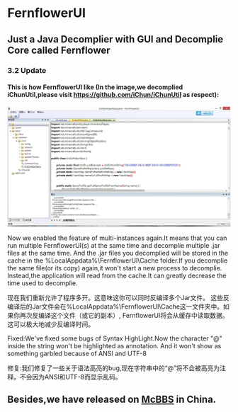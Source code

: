 ﻿# FernflowerUI
## Just a Java Decomplier with GUI and Decomplie Core called Fernflower

### 3.2 Update

#### This is how FernflowerUI like (In the image,we decomplied iChunUtil,please visit https://github.com/iChun/iChunUtil as respect):

![Image text](https://github.com/6168218c/FernflowerUI/blob/MFC/FernflowerUI_MFC/UsingImages/FernflowerUI3.2.jpg)

Now we enabled the feature of multi-instances again.It means that you can run multiple FernflowerUI(s) at the same time and decomplie multiple .jar files at the same time.
And the .jar files you decomplied will be stored in the cache in the %LocalAppdata%\FernflowerUI\Cache folder.If you decomplie the same file(or its copy) again,it won't start a new process to decomplie.
Instead,the application will read from the cache.It can greatly decrease the time used to decomplie.

现在我们重新允许了程序多开。这意味这你可以同时反编译多个Jar文件。
这些反编译后的Jar文件会在%LocalAppdata%\FernflowerUI\Cache这一文件夹中。如果你再次反编译这个文件（或它的副本）,
FernflowerUI将会从缓存中读取数据。这可以极大地减少反编译时间。

Fixed:We've fixed some bugs of Syntax HighLight.Now the character "@" inside the string won't be highlighted as annotation.
And it won't show as something garbled because of ANSI and UTF-8

修复:我们修复了一些关于语法高亮的bug,现在字符串中的“@”将不会被高亮为注释。不会因为ANSI和UTF-8而显示乱码。

## Besides,we have released on [McBBS](http://www.mcbbs.net/forum.php?mod=viewthread&tid=773809&page=1#pid12656797) in China.
